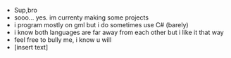 - Sup,bro
- sooo... yes. im currenty making some projects
- i program mostly on gml but i do sometimes use C# (barely)
- i know both languages are far away from each other but i like it that way
- feel free to bully me, i know u will
- [insert text]

